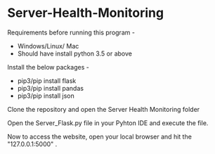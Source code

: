 # Server-Health-Monitoring

Requirements before running this program -

 - Windows/Linux/ Mac
 - Should have install python 3.5 or above
 
Install the below packages  -
  - pip3/pip install flask
  - pip3/pip install pandas
  - pip3/pip install json

Clone the repository and open the Server Health Monitoring folder

Open the Server_Flask.py file in your Pyhton IDE and execute the file.

Now to access the website, open your local browser and hit the "127.0.0.1:5000" .
